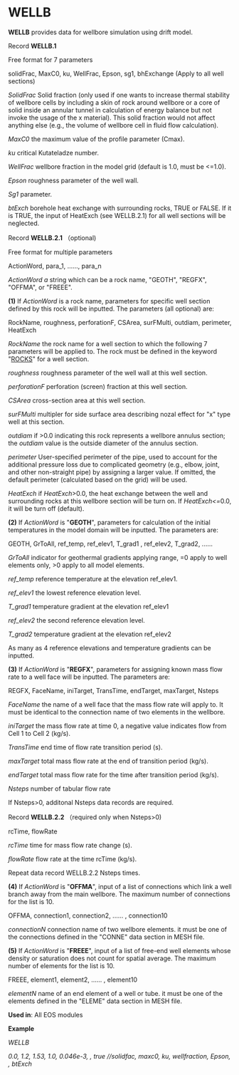 # WELLB

**WELLB**         provides data for wellbore simulation using drift model.

Record **WELLB.1**

&#x20;                       Free format for 7 parameters

&#x20;                        solidFrac, MaxC0, ku, WellFrac, Epson, sg1, bhExchange  (Apply to all well sections)

_SolidFrac_         Solid fraction (only used if one wants to increase thermal stability of wellbore cells by including a skin of rock around wellbore or a core of solid inside an annular tunnel in calculation of energy balance but not invoke the usage of the x material). This solid fraction would not affect anything else (e.g., the volume of wellbore cell in fluid flow calculation).

_MaxC0_           the maximum value of the profile parameter (Cmax).

_ku_                    critical Kutateladze number.

_WellFrac_        wellbore fraction in the model grid (default is 1.0,  must be <=1.0).

_Epson_             roughness parameter of the well wall.

_Sg1_                  parameter.

_btExch_           borehole heat exchange with surrounding rocks, TRUE or FALSE. If it is TRUE, the input of HeatExch  (see WELLB.2.1) for all well sections will be neglected.  &#x20;

Record **WELLB.2.1** （optional)

&#x20;                        Free format for multiple parameters

&#x20;                        ActionWord, para\_1, ......, para\_n

_ActionWord   a_ string which can be a rock name, "GEOTH", "REGFX", "OFFMA", or "FREEE".

**(1)**    If _ActionWord_ is a rock name, parameters for specific well section defined by this rock will be inputted. The parameters (all optional) are:&#x20;

&#x20;                        RockNam&#x65;_,_ roughness, perforationF, CSArea, surFMulti, outdiam, perimeter, HeatExch   &#x20;

_RockName_    the rock name for a well section to which the following 7 parameters will be applied to. The rock must be defined in the keyword "[ROCKS](rocks.md)" for a well section.&#x20;

_roughness_       roughness parameter of the well wall at this well section.

_perforationF_   perforation (screen) fraction at this well section.

_CSArea_             cross-section area at this well section.

&#x20;_surFMulti_         multipler for side surface area describing nozal effect for "x" type well at this section.

_outdiam_            if >0.0 indicating this rock represents a wellbore annulus section; the _outdiam_ value is the outside diameter of the annulus section.

_perimeter_          User-specified perimeter of the pipe, used to account for the additional pressure loss due to complicated geometry (e.g., elbow, joint, and other non-straight pipe) by assigning a larger value. If omitted, the default perimeter (calculated based on the grid) will be used.&#x20;

_HeatExch_         if _HeatExch_>0.0, the heat exchange between the well and surrounding rocks at this wellbore section will be turn on. If  _HeatExch<=_&#x30;.0, it will be turn off (default).&#x20;

**(2)**    If  _ActionWord_ is "**GEOTH**", parameters for calculation of the initial temperatures in the model domain will be inputted.   The parameters are:&#x20;

&#x20;                          GEOTH, GrToAll, ref\_temp, ref\_elev1, T\_grad1 , ref\_elev2, T\_grad2, ......&#x20;

_GrToAll_              indicator for geothermal gradients applying range, =0 apply to well elements only, >0 apply to all model elements.

_ref\_temp_          reference temperature at the elevation ref\_elev1.

_ref\_elev1_           the lowest reference elevation level.

_T\_grad1_             temperature gradient at the elevation ref\_elev1

_ref\_elev2_           the second reference elevation level.

_T\_grad2_             temperature gradient at the elevation ref\_elev2

As many as 4 reference elevations and temperature gradients can be inputted.

**(3)**    If  _ActionWord_ is "**REGFX**", parameters for assigning known mass flow rate to a well face will be inputted.  The parameters are:&#x20;

&#x20;                          REGFX, FaceName, iniTarget, TransTime, endTarget, maxTarget, Nsteps

_FaceName_       the name of a well face that the mass flow rate will apply to. It must be identical to the connection name of two elements in the wellbore.&#x20;

_iniTarget_          the mass flow rate at time 0, a negative value indicates flow from Cell 1 to Cell 2 (kg/s).

_TransTime_      end time of flow rate transition period (s).

_maxTarget_      total mass flow rate at the end of transition period (kg/s).

_endTarget_      total mass flow rate for the time after transition period (kg/s).

_Nsteps_               number of tabular flow rate

If Nsteps>0, additonal Nsteps data records are required.

Record **WELLB.2.2** （required only when Nsteps>0)

&#x20;                           rcTime, flowRate

_rcTime_                time for mass flow rate change (s).

_flowRate_            flow rate at the time rcTime (kg/s).

Repeat data record WELLB.2.2 Nsteps times.

**(4)**    If  _ActionWord_ is "**OFFMA**",  input of a list of connections which link a well branch away from the main wellbore. The maximum number of connections for the list is 10.&#x20;

&#x20;                          OFFMA, connection1, connection2, ...... , connection10

_connectionN_   connection name of two wellbore elements.    it  must be one of the connections defined in the "CONNE" data section in MESH file.     &#x20;

**(5)**    If  _ActionWord_ is "**FREEE**",  input of a list of free-end well elements whose density or saturation does not count for spatial average. The maximum number of elements for the list is 10.&#x20;

&#x20;                          FREEE, element1, element2, ...... , element10

_elementN_       name of an end element of a well or tube.  it  must be one of the elements defined in the "ELEME" data section in MESH file.     &#x20;

**Used in**: All EOS modules

**Example**

_WELLB_&#x20;

_0.0, 1.2, 1.53, 1.0, 0.046e-3,  , true                //solidfac, maxc0, ku, wellfraction, Epson, , btExch_&#x20;
